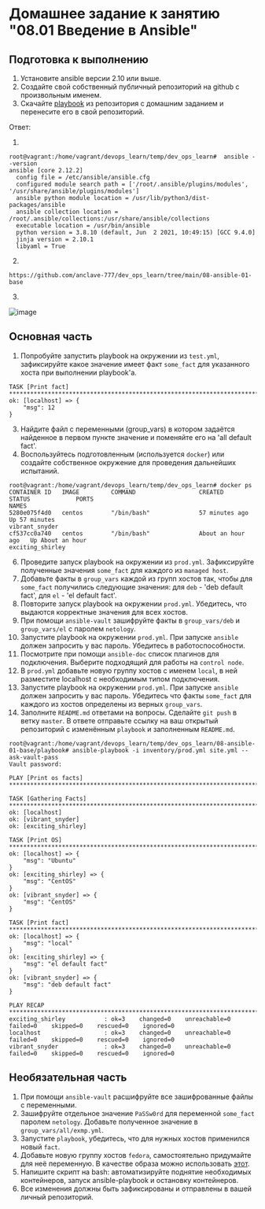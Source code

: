 # Домашнее задание к занятию "08.01 Введение в Ansible"

## Подготовка к выполнению
1. Установите ansible версии 2.10 или выше.
2. Создайте свой собственный публичный репозиторий на github с произвольным именем.
3. Скачайте [playbook](./playbook/) из репозитория с домашним заданием и перенесите его в свой репозиторий.

Ответ:

1.
```
root@vagrant:/home/vagrant/devops_learn/temp/dev_ops_learn#  ansible --version
ansible [core 2.12.2]
  config file = /etc/ansible/ansible.cfg
  configured module search path = ['/root/.ansible/plugins/modules', '/usr/share/ansible/plugins/modules']
  ansible python module location = /usr/lib/python3/dist-packages/ansible
  ansible collection location = /root/.ansible/collections:/usr/share/ansible/collections
  executable location = /usr/bin/ansible
  python version = 3.8.10 (default, Jun  2 2021, 10:49:15) [GCC 9.4.0]
  jinja version = 2.10.1
  libyaml = True
```

2.

```
https://github.com/anclave-777/dev_ops_learn/tree/main/08-ansible-01-base
```


3.
![image](https://user-images.githubusercontent.com/44027303/162034445-b4f07f32-236b-43ce-ad86-aebffce4c23f.png)


## Основная часть
1. Попробуйте запустить playbook на окружении из `test.yml`, зафиксируйте какое значение имеет факт `some_fact` для указанного хоста при выполнении playbook'a.

``` 
TASK [Print fact] ***************************************************************************************
ok: [localhost] => {
    "msg": 12
}
```

3. Найдите файл с переменными (group_vars) в котором задаётся найденное в первом пункте значение и поменяйте его на 'all default fact'.
4. Воспользуйтесь подготовленным (используется `docker`) или создайте собственное окружение для проведения дальнейших испытаний.

```
root@vagrant:/home/vagrant/devops_learn/temp/dev_ops_learn# docker ps
CONTAINER ID   IMAGE         COMMAND                  CREATED             STATUS             PORTS                                                  NAMES
5280e075f4d0   centos        "/bin/bash"              57 minutes ago      Up 57 minutes                                                             vibrant_snyder
cf537cc0a740   centos        "/bin/bash"              About an hour ago   Up About an hour                                                          exciting_shirley
```
6. Проведите запуск playbook на окружении из `prod.yml`. Зафиксируйте полученные значения `some_fact` для каждого из `managed host`.
7. Добавьте факты в `group_vars` каждой из групп хостов так, чтобы для `some_fact` получились следующие значения: для `deb` - 'deb default fact', для `el` - 'el default fact'.
8.  Повторите запуск playbook на окружении `prod.yml`. Убедитесь, что выдаются корректные значения для всех хостов.
9. При помощи `ansible-vault` зашифруйте факты в `group_vars/deb` и `group_vars/el` с паролем `netology`.
10. Запустите playbook на окружении `prod.yml`. При запуске `ansible` должен запросить у вас пароль. Убедитесь в работоспособности.
11. Посмотрите при помощи `ansible-doc` список плагинов для подключения. Выберите подходящий для работы на `control node`.
12. В `prod.yml` добавьте новую группу хостов с именем  `local`, в ней разместите localhost с необходимым типом подключения.
13. Запустите playbook на окружении `prod.yml`. При запуске `ansible` должен запросить у вас пароль. Убедитесь что факты `some_fact` для каждого из хостов определены из верных `group_vars`.
14. Заполните `README.md` ответами на вопросы. Сделайте `git push` в ветку `master`. В ответе отправьте ссылку на ваш открытый репозиторий с изменённым `playbook` и заполненным `README.md`.

```
root@vagrant:/home/vagrant/devops_learn/temp/dev_ops_learn/08-ansible-01-base/playbook# ansible-playbook -i inventory/prod.yml site.yml --ask-vault-pass
Vault password: 

PLAY [Print os facts] ********************************************************************************************************************************************************************

TASK [Gathering Facts] *******************************************************************************************************************************************************************
ok: [localhost]
ok: [vibrant_snyder]
ok: [exciting_shirley]

TASK [Print OS] **************************************************************************************************************************************************************************
ok: [localhost] => {
    "msg": "Ubuntu"
}
ok: [exciting_shirley] => {
    "msg": "CentOS"
}
ok: [vibrant_snyder] => {
    "msg": "CentOS"
}

TASK [Print fact] ************************************************************************************************************************************************************************
ok: [localhost] => {
    "msg": "local"
}
ok: [exciting_shirley] => {
    "msg": "el default fact"
}
ok: [vibrant_snyder] => {
    "msg": "deb default fact"
}

PLAY RECAP *******************************************************************************************************************************************************************************
exciting_shirley           : ok=3    changed=0    unreachable=0    failed=0    skipped=0    rescued=0    ignored=0   
localhost                  : ok=3    changed=0    unreachable=0    failed=0    skipped=0    rescued=0    ignored=0   
vibrant_snyder             : ok=3    changed=0    unreachable=0    failed=0    skipped=0    rescued=0    ignored=0   

```



## Необязательная часть

1. При помощи `ansible-vault` расшифруйте все зашифрованные файлы с переменными.
2. Зашифруйте отдельное значение `PaSSw0rd` для переменной `some_fact` паролем `netology`. Добавьте полученное значение в `group_vars/all/exmp.yml`.
3. Запустите `playbook`, убедитесь, что для нужных хостов применился новый `fact`.
4. Добавьте новую группу хостов `fedora`, самостоятельно придумайте для неё переменную. В качестве образа можно использовать [этот](https://hub.docker.com/r/pycontribs/fedora).
5. Напишите скрипт на bash: автоматизируйте поднятие необходимых контейнеров, запуск ansible-playbook и остановку контейнеров.
6. Все изменения должны быть зафиксированы и отправлены в вашей личный репозиторий.
